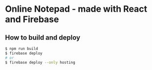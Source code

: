 # Online Notepad - made with React and Firebase

## How to build and deploy
```bash
$ npm run build
$ firebase deploy
# or
$ firebase deploy --only hosting
```